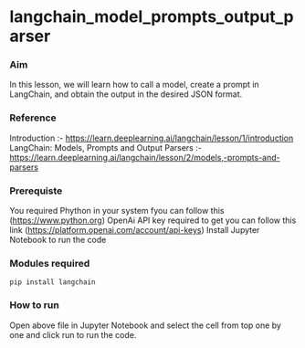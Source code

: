 # langchain_model_prompts_output_parser


### Aim
In this lesson, we will learn how to call a model, create a prompt in LangChain, and obtain the output in the desired JSON format.

### Reference 
Introduction :- https://learn.deeplearning.ai/langchain/lesson/1/introduction
LangChain: Models, Prompts and Output Parsers :- https://learn.deeplearning.ai/langchain/lesson/2/models,-prompts-and-parsers

### Prerequiste
You required Phython in your system fyou can follow this (https://www.python.org)
OpenAi API key required to get you can follow this link (https://platform.openai.com/account/api-keys)
Install Jupyter Notebook to run the code

### Modules required
`pip install langchain`

### How to run
Open above file in Jupyter Notebook and select the cell from top one by one and click run to run the code.
